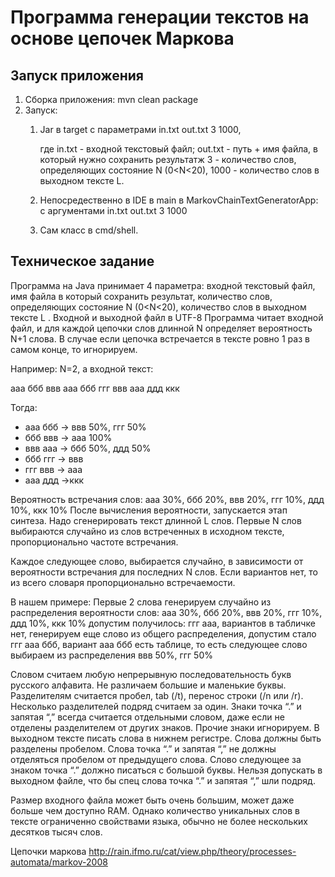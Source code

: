 
# Программа генерации текстов на основе цепочек Маркова

## Запуск приложения

1. Сборка приложения:
    mvn clean package
2. Запуск:
    1. Jar в target с параметрами in.txt out.txt 3 1000, 
                                
        где in.txt - входной текстовый файл;
            out.txt - путь + имя файла, в который нужно сохранить
                      результатж
            3 - количество слов, определяющих состояние N (0&lt;N&lt;20), 
            1000 - количество слов в выходном тексте L.

    2. Непосредественно в IDE в main в MarkovChainTextGeneratorApp: с аргументами in.txt out.txt 3 1000
    3. Сам класс в cmd/shell.
    
## Техническое задание

Программа на Java принимает 4 параметра: входной текстовый файл, имя файла в который сохранить
результат, количество слов, определяющих состояние N (0&lt;N&lt;20), количество слов в выходном тексте L .
Входной и выходной файл в UTF-8
Программа читает входной файл, и для каждой цепочки слов длинной N определяет вероятность N+1 слова. В
случае если цепочка встречается в тексте ровно 1 раз в самом конце, то игнорируем.

Например: N=2, а входной текст:

ааа ббб ввв ааа ббб ггг ввв ааа ддд ккк

Тогда:
- ааа ббб -&gt; ввв 50%, ггг 50%
- ббб ввв -&gt; aaa 100%
- ввв ааа -&gt; ббб 50%, ддд 50%
- ббб ггг -&gt; ввв
- ггг ввв -&gt; ааа
- ааа ддд -&gt;ккк

Вероятность встречания слов: ааа 30%, ббб 20%, ввв 20%, ггг 10%, ддд 10%, ккк 10%
После вычисления вероятности, запускается этап синтеза. Надо сгенерировать текст длинной L слов. Первые N
слов выбираются случайно из слов встреченных в исходном тексте, пропорционально частоте встречания.

Каждое следующее слово, выбирается случайно, в зависимости от вероятности встречания для последних N
слов. Если вариантов нет, то из всего словаря пропорционально встречаемости.

В нашем примере:
Первые 2 слова генерируем случайно из распределения вероятности слов:
ааа 30%, ббб 20%, ввв 20%, ггг 10%, ддд 10%, ккк 10%
допустим получилось: ггг ааа, вариантов в табличке нет, генерируем еще слово из общего распределения,
допустим стало ггг ааа ббб, вариант ааа ббб есть таблице, то есть следующее слово выбираем из
распределения ввв 50%, ггг 50%

Словом считаем любую непрерывную последовательность букв русского алфавита. Не различаем большие и
маленькие буквы. Разделителям считается пробел, tab (/t), перенос строки (/n или /r). Несколько
разделителей подряд считаем за один. Знаки точка “.” и запятая “,” всегда считается отдельными словом,
даже если не отделены разделителем от других знаков. Прочие знаки игнорируем.
В выходном тексте писать слова в нижнем регистре. Слова должны быть разделены пробелом. Слова точка “.”
и запятая “,” не должны отделяться пробелом от предыдущего слова. Слово следующее за знаком точка “.”
должно писаться с большой буквы. Нельзя допускать в выходном файле, что бы спец слова точка “.” и запятая
“,” шли подряд.

Размер входного файла может быть очень большим, может даже больше чем доступно RAM. Однако
количество уникальных слов в тексте ограниченно свойствами языка, обычно не более нескольких десятков
тысяч слов.

Цепочки маркова http://rain.ifmo.ru/cat/view.php/theory/processes-automata/markov-2008

